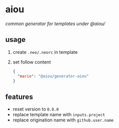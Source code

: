 # aiou
*common generator for templates under @aiou/*

## usage

1. create `.neo/.neorc` in template
2. set follow content

    ```json
    {
      "mario": "@aiou/generator-aiou" 
    }
    ```

## features

- reset version to `0.0.0`
- replace template name with `inputs.project`
- replace origination name with `github.user.name`